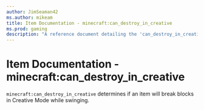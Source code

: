 ```yaml
---
author: JimSeaman42
ms.author: mikeam
title: Item Documentation - minecraft:can_destroy_in_creative
ms.prod: gaming
description: "A reference document detailing the 'can_destroy_in_creative' item component"
---
```


# Item Documentation - minecraft:can_destroy_in_creative

`minecraft:can_destroy_in_creative` determines if an item will break blocks in Creative Mode while swinging.
